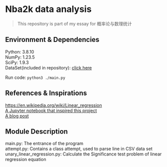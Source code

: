 # Nba2k data analysis

> This repository is part of my essay for 概率论与数理统计

## Environment & Dependencies

Python: 3.8.10  
NumPy: 1.23.5  
SciPy: 1.9.3  
DataSet(included in repository): [click here](https://www.openintro.org/data/index.php?data=kobe_basket)  

Run code: `python3 ./main.py`

## References & Inspirations

https://en.wikipedia.org/wiki/Linear_regression  
[A Jupyter notebook that inspired this project](https://www.kaggle.com/code/rachidyz/data-viz-nba2k20-what-you-shlould-know)  
[A blog post](https://zhuanlan.zhihu.com/p/429538822)  

## Module Description

main.py: The entrance of the program  
attempt.py: Contains a class attempt, used to parse line in CSV data set  
unary_linear_regression.py: Calculate the Significance test problem of linear regression equation

